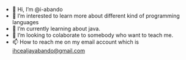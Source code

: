 - 👋 Hi, I’m @i-abando
- 👀 I’m interested to learn more about different kind of programming languages 
- 🌱 I’m currently learning about java.
- 💞️ I’m looking to colaborate to somebody who want to teach me.  
- 📫 How to reach me on my email account which is ihcealjayabando@gmail.com

<!---
i-abando/i-abando is a ✨ special ✨ repository because its `README.md` (this file) appears on your GitHub profile.
You can click the Preview link to take a look at your changes.
--->
